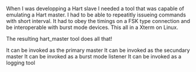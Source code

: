 When I was developping a Hart slave I needed a tool that was capable of emulating a Hart master. I had to be
able to repeatitly issueing commands with short interval. It had to obey the timings on a FSK type connection
and be interoperable with burst mode devices. This all in a Xterm on Linux.

The resulting hart_master tool does all that!

It can be invoked as the primary master
It can be invoked as the secundary master
It can be invoked as a burst mode listener
It can be invoked as a logging tool

